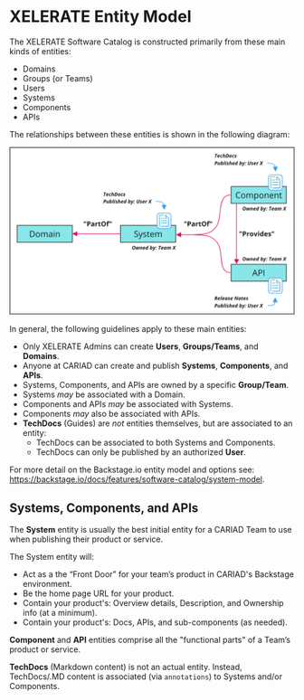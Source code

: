 # XELERATE Entity Model

The XELERATE Software Catalog is constructed primarily from these main kinds of entities:

- Domains
- Groups (or Teams)
- Users
- Systems
- Components
- APIs

The relationships between these entities is shown in the following diagram:

![Entities](./img/entities.png)

In general, the following guidelines apply to these main entities:

- Only XELERATE Admins can create **Users**, **Groups/Teams**, and **Domains**.
- Anyone at CARIAD can create and publish **Systems**, **Components**, and **APIs**.
- Systems, Components, and APIs are owned by a specific **Group/Team**.
- Systems *may* be associated with a Domain.
- Components and APIs *may* be associated with Systems.
- Components *may* also be associated with APIs.
- **TechDocs** (Guides) are *not* entities themselves, but are associated to an entity:
  - TechDocs can be associated to both Systems and Components.
  - TechDocs can only be published by an authorized **User**.

For more detail on the Backstage.io entity model and options see: https://backstage.io/docs/features/software-catalog/system-model.


## Systems, Components, and APIs

The **System** entity is usually the best initial entity for a CARIAD Team to use when publishing their product or service.
 
The System entity will: 

- Act as a the “Front Door” for your team’s product in CARIAD's Backstage environment.
- Be the home page URL for your product.
- Contain your product's: Overview details, Description, and Ownership info (at a minimum).
- Contain your product's: Docs, APIs, and sub-components (as needed).

**Component** and **API** entities comprise all the "functional parts" of a Team’s product or service.

**TechDocs** (Markdown content) is not an actual entity. Instead, TechDocs/.MD content is associated (via `annotations`) to Systems and/or Components.

